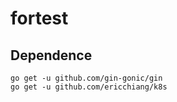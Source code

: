 # fortest

## Dependence
```
go get -u github.com/gin-gonic/gin
go get -u github.com/ericchiang/k8s
```
